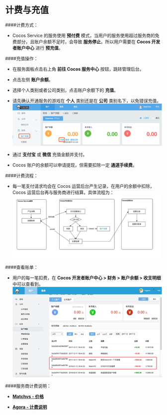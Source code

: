# 计费与充值

####计费方式：
- Cocos Service 的服务使用 **预付费** 模式，当用户的服务使用超过服务商的免费部分，且账户余额不足时，会导致 **服务停止**。所以用户需要在 **Cocos 开发者账户中心** 进行 **预充值**。
    
####充值操作：
- 在服务面板点击右上角 **前往 Cocos 服务中心** 按钮，跳转管理后台。
- 点击左侧 **账户余额**。
- 选择个人类别或者公司类别，点击账户余额下的 **充值**。
- 请先确认开通服务的游戏在 **个人** 类别还是在 **公司** 类别名下，以免错误充值。
    ![](image/console-balance.jpg)

- 通过 **支付宝** 或 **微信** 充值金额并支付。
- Cocos 账户的余额可以申请提现，但需要扣除一定 **通道手续费**。

####计费流程：
- 每一笔支付请求均会在 Cocos 运营后台产生记录，在用户的余额中扣除，Cocos 运营后台再与服务商进行结算。具体流程为：
    ![](image/billing-process.jpg)

####查看账单：
- 用户的每一笔扣费，在 **Cocos 开发者账户中心 > 财务 > 账户余额 > 收支明细** 中可以查看到。
    ![](image/console-billing.jpg)

####服务商计费说明：
- [**Matchvs - 价格**](https://www.matchvs.com/price)

- [**Agora - 计费说明**](https://docs.agora.io/cn/Voice/billing_audio?platform=All%20Platforms)

